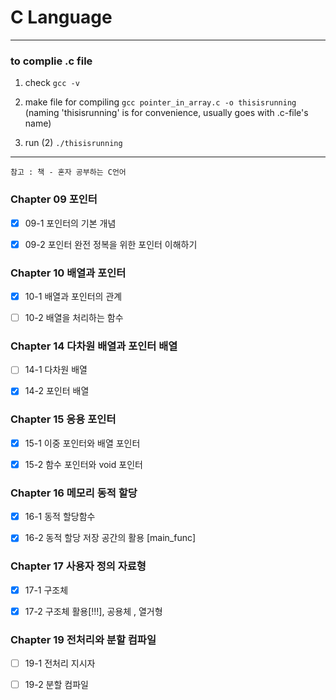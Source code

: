 # C Language

---

### to complie .c file

1. check
   `gcc -v`

2. make file for compiling
   `gcc pointer_in_array.c -o thisisrunning`
   (naming 'thisisrunning' is for convenience, usually goes with .c-file's name)

3. run (2)
   `./thisisrunning`

---

`참고 : 책 - 혼자 공부하는 C언어`

### Chapter 09 포인터

- [x] 09-1 포인터의 기본 개념

- [x] 09-2 포인터 완전 정복을 위한 포인터 이해하기

### Chapter 10 배열과 포인터

- [x] 10-1 배열과 포인터의 관계

- [ ] 10-2 배열을 처리하는 함수

### Chapter 14 다차원 배열과 포인터 배열

- [ ] 14-1 다차원 배열

- [x] 14-2 포인터 배열

### Chapter 15 응용 포인터

- [x] 15-1 이중 포인터와 배열 포인터

- [x] 15-2 함수 포인터와 void 포인터

### Chapter 16 메모리 동적 할당

- [x] 16-1 동적 할당함수

- [x] 16-2 동적 할당 저장 공간의 활용 [main_func]

### Chapter 17 사용자 정의 자료형

- [x] 17-1 구조체

- [x] 17-2 구조체 활용[!!!], 공용체 , 열거형

### Chapter 19 전처리와 분할 컴파일

- [ ] 19-1 전처리 지시자

- [ ] 19-2 분할 컴파일
